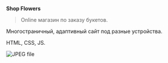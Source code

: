 **Shop Flowers**
> Online магазин по заказу букетов.

Многостраничный, адаптивный сайт под разные устройства.

HTML, CSS, JS.

![[JPEG file]([https://github.com/Nkaltaeva/shop_flowers/blob/main/img/flowers.jpg)](https://github.com/Nkaltaeva/shop_flowers/blob/main/img/flowers.jpg)
